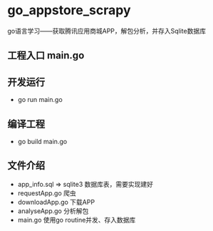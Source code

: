 # go_appstore_scrapy
go语言学习——获取腾讯应用商城APP，解包分析，并存入Sqlite数据库

## 工程入口 main.go

## 开发运行
- go run main.go

## 编译工程
- go build main.go

## 文件介绍
- app_info.sql => sqlite3 数据库表，需要实现建好
- requestApp.go 爬虫
- downloadApp.go 下载APP
- analyseApp.go 分析解包
- main.go 使用go routine并发、存入数据库